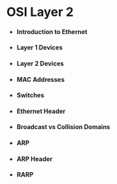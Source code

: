 # OSI Layer 2

* #### Introduction to Ethernet
* #### Layer 1 Devices
* #### Layer 2 Devices
* #### MAC Addresses
* #### Switches
* #### Ethernet Header
* #### Broadcast vs Collision Domains
* #### ARP
* #### ARP Header
* #### RARP

#### 



